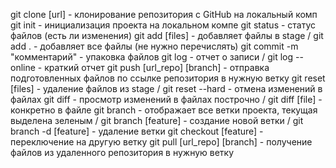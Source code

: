 git clone [url] - клонирование репозитория с GitHub на локальный комп
git init - инициализация проекта на локальном компе
git status - статус файлов (есть ли изменения)
git add [files] - добавляет файлы в stage / git add . - добавляет все файлы (не нужно перечислять)
git commit -m "комментарий" - упаковка файлов
git log - отчет о записи / git log --online - краткий отчет
git push [url_repo] [branch] - отправка подготовленных файлов по ссылке репозитория в нужную ветку
git reset [files] - удаление файлов из stage / git reset --hard - отмена изменений в файлах
git diff - просмотр изменений в файлах построчно / git diff [file] - конкретно в файле
git branch - отображает все ветки проекта, текущая выделена зеленым / git branch [feature] - создание новой ветки / git branch -d [feature] - удаление ветки
git checkout [feature] - переключение на другую ветку
git pull [url_repo] [branch] - получение файлов из удаленного репозитория в нужную ветку